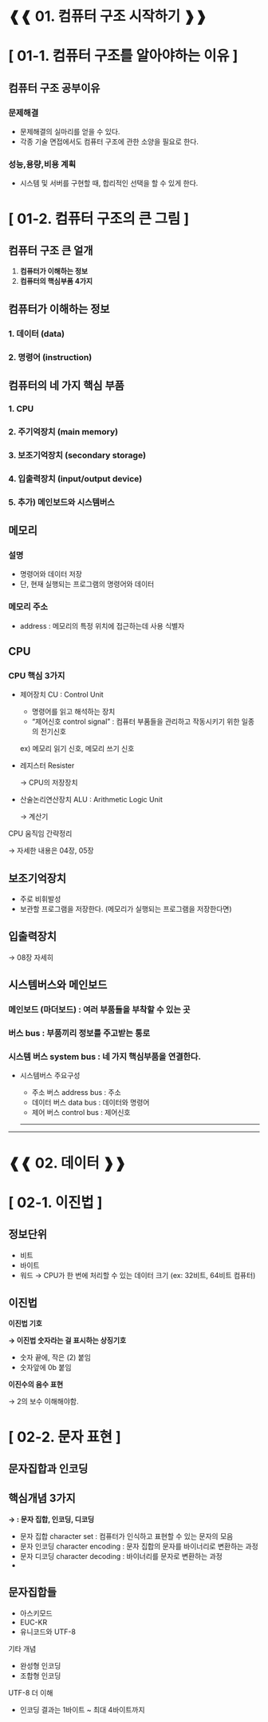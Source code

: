 # ❰❰ 01. 컴퓨터 구조 시작하기 ❱❱

# [ 01-1. 컴퓨터 구조를 알아야하는 이유 ]

## 컴퓨터 구조 공부이유

### 문제해결

- 문제해결의 실마리를 얻을 수 있다.
- 각종 기술 면접에서도 컴퓨터 구조에 관한 소양을 필요로 한다.

### 성능,용량,비용 계획

- 시스템 및 서버를 구현할 때, 합리적인 선택을 할 수 있게 한다.

# [ 01-2. 컴퓨터 구조의 큰 그림 ]

## 컴퓨터 구조 큰 얼개

1. **컴퓨터가 이해하는 정보**
2. **컴퓨터의 핵심부품 4가지**

## **컴퓨터가 이해하는 정보**

### 1. 데이터 (data)

### 2. 명령어 (instruction)

## **컴퓨터의 네 가지 핵심 부품**

### 1. CPU

### 2. 주기억장치 (main memory)

### 3. 보조기억장치 (secondary storage)

### 4. 입출력장치 (input/output device)

### 5. 추가) 메인보드와 시스템버스

## 메모리

### 설명

- 명령어와 데이터 저장
- 단, 현재 실행되는 프로그램의 명령어와 데이터

### 메모리 주소

- address :   메모리의 특정 위치에 접근하는데 사용 식별자

## CPU

### CPU 핵심 3가지

- 제어장치 CU :  Control Unit
    - 명령어를 읽고 해석하는 장치
    - “제어신호 control signal” :  컴퓨터 부품들을 관리하고 작동시키기 위한 일종의 전기신호
    
    ex) 메모리 읽기 신호, 메모리 쓰기 신호
    
- 레지스터  Resister
    
    → CPU의 저장장치
    
- 산술논리연산장치 ALU :  Arithmetic Logic Unit
    
    → 계산기
    

CPU 움직임 간략정리

→ 자세한 내용은 04장, 05장

## 보조기억장치

- 주로 비휘발성
- 보관할 프로그램을 저장한다. (메모리가 실행되는 프로그램을 저장한다면)

## 입출력장치

→ 08장 자세히

## 시스템버스와 메인보드

### 메인보드 (마더보드) :  여러 부품들을 부착할 수 있는 곳

### 버스 bus :   부품끼리 정보를 주고받는 통로

### 시스템 버스 system bus :   네 가지 핵심부품을 연결한다.

- 시스템버스 주요구성
    - 주소 버스 address bus :   주소
    - 데이터 버스 data bus :   데이터와 명령어
    - 제어 버스 control bus :   제어신호
    
    ---
    

---

# ❰❰ 02. 데이터 ❱❱

# [ 02-1. 이진법 ]

## 정보단위

- 비트
- 바이트
- 워드 → CPU가 한 번에 처리할 수 있는 데이터 크기 (ex: 32비트, 64비트 컴퓨터)

## 이진법

**이진법 기호**

**→ 이진법 숫자라는 걸 표시하는 상징기호** 

- 숫자 끝에, 작은 (2) 붙임
- 숫자앞에 0b 붙임

**이진수의 음수 표현**

→ 2의 보수 이해해야함.

# [ 02-2. 문자 표현 ]

## 문자집합과 인코딩

## 핵심개념 3가지

**→  :   문자 집합, 인코딩, 디코딩**

- 문자 집합 character set :   컴퓨터가 인식하고 표현할 수 있는 문자의 모음
- 문자 인코딩 character encoding :   문자 집합의 문자를 바이너리로 변환하는 과정
- 문자 디코딩 character decoding :   바이너리를 문자로 변환하는 과정
- 

## 문자집합들

- 아스키모드
- EUC-KR
- 유니코드와 UTF-8

기타 개념

- 완성형 인코딩
- 조합형 인코딩

UTF-8 더 이해

- 인코딩 결과는 1바이트 ~ 최대 4바이트까지
